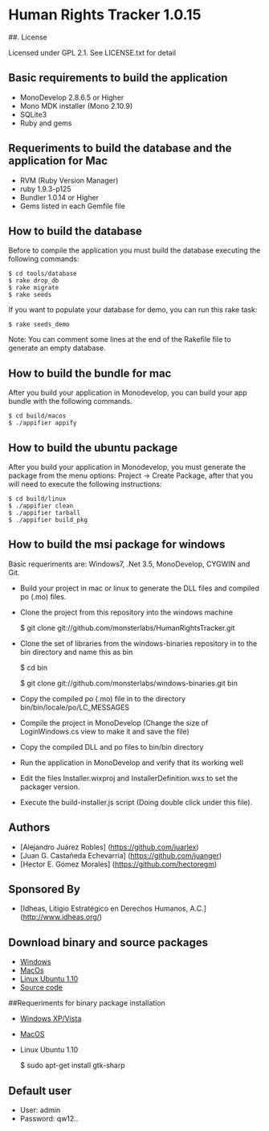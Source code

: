 # Human Rights Tracker 1.0.15

##. License

Licensed under GPL 2.1. See LICENSE.txt for detail

## Basic requirements to build the application

* MonoDevelop 2.8.6.5 or Higher
* Mono MDK installer (Mono 2.10.9)
* SQLite3
* Ruby and gems

## Requeriments to build the database and the application for Mac

* RVM (Ruby Version Manager)
* ruby 1.9.3-p125
* Bundler 1.0.14 or Higher 
* Gems listed in each Gemfile file

## How to build the database

Before to compile the application you must build the database executing the following commands:

	$ cd tools/database
	$ rake drop_db
	$ rake migrate
	$ rake seeds  

If you want to populate your database for demo, you can run this rake task:

	$ rake seeds_demo

Note: You can comment some lines at the end of the Rakefile file to generate an empty database.

## How to build the bundle for mac 

After you build your application in Monodevelop, you can build your app bundle with the following commands.

	$ cd build/macos
	$ ./appifier appify

## How to build the ubuntu package

After you build your application in Monodevelop, you must generate the package from the menu options:
Project -> Create Package, after that you will need to execute the
following instructions:

	$ cd build/linux
	$ ./appifier clean
	$ ./appifier tarball
	$ ./appifier build_pkg

## How to build the msi package for windows

Basic requeriments are: Windows7, .Net 3.5, MonoDevelop, CYGWIN and Git.

  * Build your project in mac or linux to generate the DLL files and compiled po (.mo) files.

  * Clone the project from this repository into the windows machine

    $ git clone  git://github.com/monsterlabs/HumanRightsTracker.git
  
  * Clone the set of libraries from the windows-binaries repository in to the bin directory and name this as bin

    $ cd bin

    $ git clone git://github.com/monsterlabs/windows-binaries.git bin
	
  * Copy the compiled po (.mo) file in to the directory bin/bin/locale/po/LC_MESSAGES  
  * Compile the project in MonoDevelop (Change the size of LoginWindows.cs view to make it and save the file)
  * Copy the compiled DLL and po files to bin/bin directory
  * Run the application in MonoDevelop and verify that its working well
  * Edit the files  Installer.wixproj and InstallerDefinition.wxs to set the packager version.
  * Execute the build-installer.js script (Doing double click under this file).

## Authors

  * [Alejandro Juárez Robles] (https://github.com/juarlex)
  * [Juan G. Castañeda Echevarria] (https://github.com/juanger)
  * [Hector E. Gómez Morales] (https://github.com/hectoregm)

## Sponsored By
  * [Idheas, Litigio Estratégico en Derechos Humanos, A.C.] (http://www.idheas.org/)

## Download binary and source packages

  * [Windows](https://github.com/downloads/monsterlabs/HumanRightsTracker/HumanRightsTracker-1.0.15.msi)
  * [MacOs](https://github.com/downloads/monsterlabs/HumanRightsTracker/HumanRightsTracker-1.0.15.zip)
  * [Linux Ubuntu 1.10](https://github.com/downloads/monsterlabs/HumanRightsTracker/humanrightstracker_1.0.15-1_i386.deb)
  * [Source code](https://github.com/downloads/monsterlabs/HumanRightsTracker/humanrightstracker-1.0.15.tar.gz)

##Requeriments for binary package installation

  * [Windows XP/Vista](http://www.microsoft.com/en-us/download/details.aspx?id=25150)
  * [MacOS](http://download.mono-project.com/archive/2.10.9/macos-10-x86/10/MonoFramework-MRE-2.10.9_10.macos10.xamarin.x86.dmg)
  * Linux Ubuntu 1.10

    $ sudo apt-get install gtk-sharp

## Default user

  * User: admin
  * Password: qw12..

